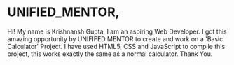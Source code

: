 # UNIFIED_MENTOR,
Hi! My name is Krishnansh Gupta, I am an aspiring Web Developer. I got this amazing opportunity by UNIFIFED MENTOR to create and work on a 'Basic Calculator' Project.
I have used HTML5, CSS and JavaScript to compile this project, this works exactly the same as a normal calculator.
Thank You.
